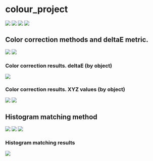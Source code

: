 # colour_project
[<img src="/images/Color1.png">]()
[<img src="/images/Color2.png">]()
[<img src="/images/Color3.png">]()
[<img src="/images/Color4.png">]()
## Color correction methods and deltaE metric. 
[<img src="/images/Color5.png">]()
[<img src="/images/Color6.png">]()
### Color correction results. deltaE (by object)
[<img src="/images/Color7.png">]()
### Color correction results. XYZ values (by object)
[<img src="/images/Color8.png">]()
[<img src="/images/Color9.png">]()
## Histogram matching method
[<img src="/images/Color10.png">]()
[<img src="/images/Color11.png">]()
[<img src="/images/Color12.png">]()
### Histogram matching results
[<img src="/images/Color13.png">]()